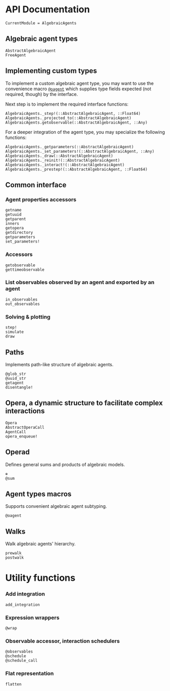 # API Documentation

```@meta
CurrentModule = AlgebraicAgents
```

## Algebraic agent types

```@docs
AbstractAlgebraicAgent
FreeAgent
```

## Implementing custom types

To implement a custom algebraic agent type, you may want to use the convenience macro [`@oagent`](@ref) which supplies type fields expected (not required, though) by the interface. 

Next step is to implement the required interface functions:

```@docs
AlgebraicAgents._step!(::AbstractAlgebraicAgent, ::Float64)
AlgebraicAgents._projected_to(::AbstractAlgebraicAgent)
AlgebraicAgents.getobservable(::AbstractAlgebraicAgent, ::Any)
```

For a deeper integration of the agent type, you may specialize the following functions:

```@docs
AlgebraicAgents._getparameters(::AbstractAlgebraicAgent)
AlgebraicAgents._set_parameters!(::AbstractAlgebraicAgent, ::Any)
AlgebraicAgents._draw(::AbstractAlgebraicAgent)
AlgebraicAgents._reinit!(::AbstractAlgebraicAgent)
AlgebraicAgents._interact!(::AbstractAlgebraicAgent)
AlgebraicAgents._prestep!(::AbstractAlgebraicAgent, ::Float64)
```

## Common interface

### Agent properties accessors

```@docs
getname
getuuid
getparent
inners
getopera
getdirectory
getparameters
set_parameters!
```
### Accessors

```@docs
getobservable
gettimeobservable
```

### List observables observed by an agent and exported by an agent
```@docs
in_observables
out_observables
```

### Solving & plotting

```@docs
step!
simulate
draw
```

## Paths

Implements path-like structure of algebraic agents.

```@docs
@glob_str
@uuid_str
getagent
disentangle!
```

## Opera, a dynamic structure to facilitate complex interactions

```@docs
Opera
AbstractOperaCall
AgentCall
opera_enqueue!
```

## Operad

Defines general sums and products of algebraic models.

```@docs
⊕
@sum
```

## Agent types macros

Supports convenient algebraic agent subtyping.

```@docs
@oagent
```

## Walks

Walk algebraic agents' hierarchy.

```@docs
prewalk
postwalk
```

# Utility functions

### Add integration

```@docs
add_integration
```

### Expression wrappers

```@docs
@wrap
```

### Observable accessor, interaction schedulers

```@docs
@observables
@schedule
@schedule_call
```

### Flat representation

```@docs
flatten
```